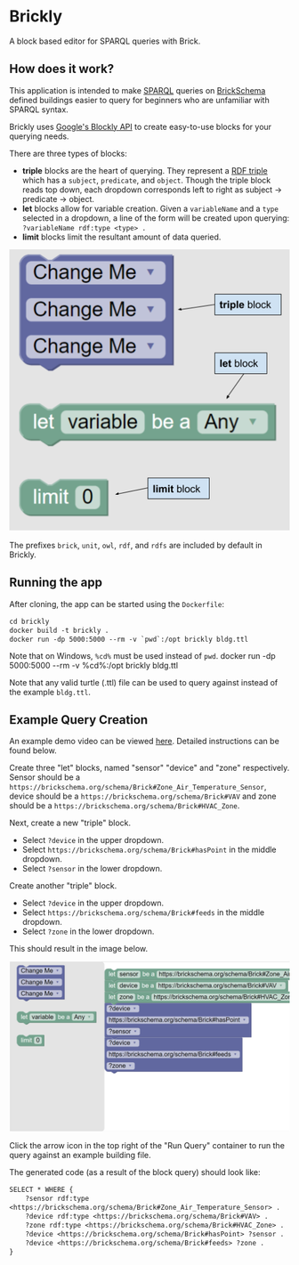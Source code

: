 # Brickly
A block based editor for SPARQL queries with Brick.

## How does it work?
This application is intended to make [SPARQL](https://www.w3.org/TR/rdf-sparql-query/) queries on [BrickSchema](https://brickschema.org/) defined buildings easier to query for beginners who are unfamiliar with SPARQL syntax.

Brickly uses [Google's Blockly API](https://developers.google.com/blockly) to create easy-to-use blocks for your querying needs.  

There are three types of blocks:
 - **triple** blocks are the heart of querying. They represent a [RDF triple](https://www.w3.org/TR/rdf11-primer/#section-triple) which has a `subject`, `predicate`, and `object`. Though the triple block reads top down, each dropdown corresponds left to right as subject -> predicate -> object.
 - **let** blocks allow for variable creation. Given a `variableName` and a `type` selected in a dropdown, a line of the form will be created upon querying: `?variableName rdf:type <type> .`
 - **limit** blocks limit the resultant amount of data queried.

![block types](./images/blocktypes.png)

The prefixes `brick`, `unit`, `owl`, `rdf`, and `rdfs` are included by default in Brickly.

## Running the app
After cloning, the app can be started using the `Dockerfile`:

    cd brickly
    docker build -t brickly .
    docker run -dp 5000:5000 --rm -v `pwd`:/opt brickly bldg.ttl

Note that on Windows, `%cd%` must be used instead of ``pwd``.
    docker run -dp 5000:5000 --rm -v %cd%:/opt brickly bldg.ttl

Note that any valid turtle (.ttl) file can be used to query against instead of the example `bldg.ttl`.
## Example Query Creation

An example demo video can be viewed [here](https://youtu.be/cSFBMrzIK1s). Detailed instructions can be found below.

Create three "let" blocks, named "sensor" "device" and "zone" respectively. Sensor should be a `https://brickschema.org/schema/Brick#Zone_Air_Temperature_Sensor`, device should be a `https://brickschema.org/schema/Brick#VAV` and zone should be a `https://brickschema.org/schema/Brick#HVAC_Zone`.

Next, create a new "triple" block. 
 - Select `?device` in the upper dropdown. 
 - Select `https://brickschema.org/schema/Brick#hasPoint` in the middle dropdown. 
 - Select `?sensor` in the lower dropdown.

Create another "triple" block. 
 - Select `?device` in the upper dropdown. 
 - Select `https://brickschema.org/schema/Brick#feeds` in the middle dropdown. 
 - Select `?zone` in the lower dropdown.

This should result in the image below.

![query](./images/query.png)

Click the arrow icon in the top right of the "Run Query" container to run the query against an example building file.

The generated code (as a result of the block query) should look like:

    SELECT * WHERE {
	    ?sensor rdf:type <https://brickschema.org/schema/Brick#Zone_Air_Temperature_Sensor> .
	    ?device rdf:type <https://brickschema.org/schema/Brick#VAV> .
	    ?zone rdf:type <https://brickschema.org/schema/Brick#HVAC_Zone> .
	    ?device <https://brickschema.org/schema/Brick#hasPoint> ?sensor .
	    ?device <https://brickschema.org/schema/Brick#feeds> ?zone .
    }
